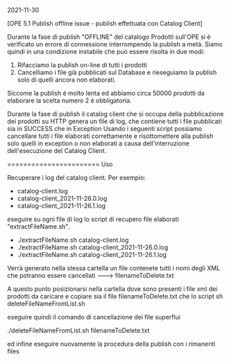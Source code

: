 2021-11-30

[OPE 5.1 Publish offline issue - publish effettuata con Catalog Client]

Durante la fase di publish "OFFLINE" del catalogo Prodotti sull'OPE si è verificato un errore di connessione interrompendo la publish a metà.
Siamo quindi in una condizione instabile che può essere risolta in due modi:
1) Rifacciamo la publish on-line di tutti i prodotti
2) Cancelliamo i file già pubblicati sul Database e rieseguiamo la publish solo di quelli ancora non elaborati.

Siccome la publish è molto lenta ed abbiamo circa 50000 prodotti da elaborare la scelta numero 2 è obbligatoria.

Durante la fase di publish il catalog client che si occupa della pubblicazione dei prodotti su HTTP genera un file di log, che contiene tutti i file pubblicati sia in SUCCESS che in Exception
Usando i seguenti script possiamo cancellare tutti i file elaborati correttamente e risottomettere alla publish solo quelli in exception o non elaborati a causa dell'interruzione dell'esecuzione del Catalog Client.

=======================
Uso

Recuperare i log del catalog client. Per esempio:

- catalog-client.log
- catalog-client_2021-11-26.0.log
- catalog-client_2021-11-26.1.log

eseguire su ogni file di log lo script di recupero file elaborati "extractFileName.sh".

- ./extractFileName.sh catalog-client.log
- ./extractFileName.sh catalog-client_2021-11-26.0.log
- ./extractFileName.sh catalog-client_2021-11-26.1.log

Verrà generato nella stessa cartella un file contenete tutti i nomi degli XML che potranno essere cancellati ---> filenameToDelete.txt

A questo punto posizionarsi nella cartella dove sono presenti i file xml dei prodotti da caricare e copiare sia il file filenameToDelete.txt che lo script sh deleteFileNameFromList.sh

eseguire quindi il comando di cancellazione dei file superflui 

./deleteFileNameFromList.sh filenameToDelete.txt


ed infine eseguire nuovamente la procedura della publish con i rimanenti files
